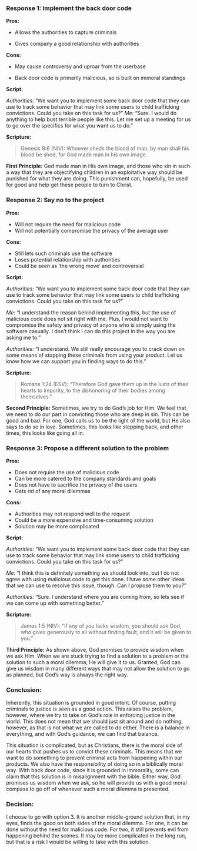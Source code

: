 ### Response 1: Implement the back door code

**Pros:**

- Allows the authorities to capture criminals

- Gives company a good relationship with authorities

**Cons:**

- May cause controversy and uproar from the userbase

- Back door code is primarily malicious, so is built on immoral standings

**Script:**

*Authorities:* “We want you to implement some back door code that they can use to track some behavior that may link some users to child trafficking convictions. Could you take on this task for us?”
*Me:* “Sure. I would do anything to help bust terrible people like this. Let me set up a meeting for us to go over the specifics for what you want us to do.”

**Scripture:**
>Genesis 9:6 (NIV): Whoever sheds the blood of man, by man shall his blood be shed, for God made man in his own image.

**First Principle:**
God made man in His own image, and those who sin in such a way that they are objectifying children in an exploitative way should be punished for what they are doing. This punishment can, hopefully, be used for good and help get these people to turn to Christ.

### Response 2: Say no to the project
**Pros:**

- Will not require the need for malicious code
- Will not potentially compromise the privacy of the average user

**Cons:**

- Still lets such criminals use the software
- Loses potential relationship with authorities
- Could be seen as ‘the wrong move’ and controversial

**Script:**

*Authorities:* “We want you to implement some back door code that they can use to track some behavior that may link some users to child trafficking convictions. Could you take on this task for us?”

*Me:* “I understand the reason behind implementing this, but the use of malicious code does not sit right with me. Plus, I would not want to compromise the safety and privacy of anyone who is simply using the software casually. I don’t think I can do this project in the way you are asking me to.”

*Authorities:* “I understand. We still really encourage you to crack down on some means of stopping these criminals from using your product. Let us know how we can support you in finding ways to do this.”

**Scripture:**
>Romans 1:24 (ESV): “Therefore God gave them up in the lusts of their hearts to impurity, to the dishonoring of their bodies among themselves.”

**Second Principle:**
Sometimes, we try to do God’s job for Him. We feel that we need to do our part in convicting those who are deep in sin. This can be good and bad. For one, God calls us to be the light of the world, but He also says to do so in love. Sometimes, this looks like stepping back, and other times, this looks like going all in.

### Response 3: Propose a different solution to the problem

**Pros:**

- Does not require the use of malicious code
- Can be more catered to the company standards and goals
- Does not have to sacrifice the privacy of the users
- Gets rid of any moral dilemmas

**Cons:**
- Authorities may not respond well to the request
- Could be a more expensive and time-consuming solution
- Solution may be more complicated

**Script:**

*Authorities:* “We want you to implement some back door code that they can use to track some behavior that may link some users to child trafficking convictions. Could you take on this task for us?”

*Me:* “I think this is definitely something we should look into, but I do not agree with using malicious code to get this done. I have some other ideas that we can use to resolve this issue, though. Can I propose them to you?”

*Authorities:* “Sure. I understand where you are coming from, so lets see if we can come up with something better.”

**Scripture:**
>James 1:5 (NIV): “If any of you lacks wisdom, you should ask God, who gives generously to all without finding fault, and it will be given to you.”

**Third Principle:**
As shown above, God promises to provide wisdom when we ask Him. When we are stuck trying to find a solution to a problem or the solution to such a moral dilemma, He will give it to us. Granted, God can give us wisdom in many different ways that may not allow the solution to go as planned, but God’s way is always the right way.

### Conclusion:
Inherently, this situation is grounded in good intent. Of course, putting criminals to justice is seen as a good action. This raises the problem, however, where we try to take on God’s role in enforcing justice in the world. This does not mean that we should just sit around and do nothing, however, as that is not what we are called to do either. There is a balance in everything, and with God’s guidance, we can find that balance.

This situation is complicated, but as Christians, there is the moral side of our hearts that pushes us to convict these criminals. This means that we want to do something to prevent criminal acts from happening within our products. We also have the responsibility of doing so in a biblically moral way. With back door code, since it is grounded in immorality, some can claim that this solution is in misalignment with the bible. Either way, God promises us wisdom when we ask, so he will provide us with a good moral compass to go off of whenever such a moral dilemma is presented.

### Decision:
I choose to go with option 3. It is another middle-ground solution that, in my eyes, finds the good on both sides of the moral dilemma. For one, it can be done without the need for malicious code. For two, it still prevents evil from happening behind the scenes. It may be more complicated in the long run, but that is a risk I would be willing to take with this solution.

